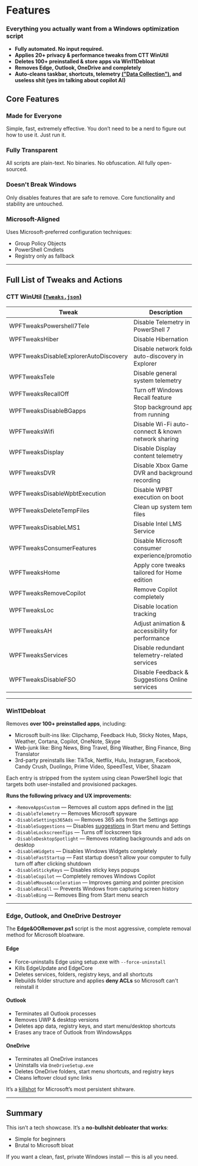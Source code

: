 # Features

###  Everything you actually want from a Windows optimization script

* **Fully automated. No input required.**
* **Applies 20+ privacy & performance tweaks from CTT WinUtil**
* **Deletes 100+ preinstalled & store apps via Win11Debloat**
* **Removes Edge, Outlook, OneDrive and completely**
* **Auto-cleans taskbar, shortcuts, telemetry [("Data Collection")](https://en.wikipedia.org/wiki/Spyware), and useless shit (yes im talking about copilot AI)**

##  Core Features

###  Made for Everyone

Simple, fast, extremely effective. You don’t need to be a nerd to figure out how to use it. Just run it.

###  Fully Transparent

All scripts are plain-text. No binaries. No obfuscation. All fully open-sourced.

###  Doesn't Break Windows

Only disables features that are safe to remove. Core functionality and stability are untouched.

###  Microsoft-Aligned

Uses Microsoft-preferred configuration techniques:

* Group Policy Objects
* PowerShell Cmdlets
* Registry only as fallback

---

##  Full List of Tweaks and Actions

###  CTT WinUtil [(`Tweaks.json`)](https://raw.githubusercontent.com/BuzzedHoney/Test/main/Tweaks.json)

| Tweak                                 | Description                                        |
| ------------------------------------- | -------------------------------------------------- |
| WPFTweaksPowershell7Tele              | Disable Telemetry in PowerShell 7                  |
| WPFTweaksHiber                        | Disable Hibernation                                |
| WPFTweaksDisableExplorerAutoDiscovery | Disable network folder auto-discovery in Explorer  |
| WPFTweaksTele                         | Disable general system telemetry                   |
| WPFTweaksRecallOff                    | Turn off Windows Recall feature                    |
| WPFTweaksDisableBGapps                | Stop background apps from running                  |
| WPFTweaksWifi                         | Disable Wi-Fi auto-connect & known network sharing |
| WPFTweaksDisplay                      | Disable Display content telemetry                  |
| WPFTweaksDVR                          | Disable Xbox Game DVR and background recording     |
| WPFTweaksDisableWpbtExecution         | Disable WPBT execution on boot                     |
| WPFTweaksDeleteTempFiles              | Clean up system temp files                         |
| WPFTweaksDisableLMS1                  | Disable Intel LMS Service                          |
| WPFTweaksConsumerFeatures             | Disable Microsoft consumer experience/promotions   |
| WPFTweaksHome                         | Apply core tweaks tailored for Home edition        |
| WPFTweaksRemoveCopilot                | Remove Copilot completely                          |
| WPFTweaksLoc                          | Disable location tracking                          |
| WPFTweaksAH                           | Adjust animation & accessibility for performance   |
| WPFTweaksServices                     | Disable redundant telemetry-related services       |
| WPFTweaksDisableFSO                   | Disable Feedback & Suggestions Online services     |

---

###  Win11Debloat

Removes **over 100+ preinstalled apps**, including:

* Microsoft built-ins like: Clipchamp, Feedback Hub, Sticky Notes, Maps, Weather, Cortana, Copilot, OneNote, Skype
* Web-junk like: Bing News, Bing Travel, Bing Weather, Bing Finance, Bing Translator
* 3rd-party preinstalls like: TikTok, Netflix, Hulu, Instagram, Facebook, Candy Crush, Duolingo, Prime Video, SpeedTest, Viber, Shazam

Each entry is stripped from the system using clean PowerShell logic that targets both user-installed and provisioned packages.

**Runs the following privacy and UX improvements:**

* `-RemoveAppsCustom` — Removes all custom apps defined in the [list](https://raw.githubusercontent.com/BuzzedHoney/Test/main/CustomAppsList)
* `-DisableTelemetry` — Removes Microsoft spyware
* `-DisableSettings365Ads` — Removes 365 ads from the Settings app
* `-DisableSuggestions` — Disables [suggestions](https://en.wikipedia.org/wiki/Software_bloat) in Start menu and Settings
* `-DisableLockscreenTips` — Turns off lockscreen tips
* `-DisableDesktopSpotlight` — Removes rotating backgrounds and ads on desktop
* `-DisableWidgets` — Disables Windows Widgets completely
* `-DisableFastStartup` — Fast startup doesn't allow your computer to fully turn off after clicking shutdown
* `-DisableStickyKeys` — Disables sticky keys popups
* `-DisableCopilot` — Completely removes Windows Copilot
* `-DisableMouseAcceleration` — Improves gaming and pointer precision
* `-DisableRecall` — Prevents Windows from capturing screen history
* `-DisableBing` — Removes Bing from Start menu search

---

###  Edge, Outlook, and OneDrive Destroyer

The **Edge\&OORemover.ps1** script is the most aggressive, complete removal method for Microsoft bloatware.

####  Edge

* Force-uninstalls Edge using setup.exe with `--force-uninstall`
* Kills EdgeUpdate and EdgeCore
* Deletes services, folders, registry keys, and all shortcuts
* Rebuilds folder structure and applies **deny ACLs** so Microsoft can't reinstall it

####  Outlook

* Terminates all Outlook processes
* Removes UWP & desktop versions
* Deletes app data, registry keys, and start menu/desktop shortcuts
* Erases any trace of Outlook from WindowsApps

####   OneDrive

* Terminates all OneDrive instances
* Uninstalls via `OneDriveSetup.exe`
* Deletes OneDrive folders, start menu shortcuts, and registry keys
* Cleans leftover cloud sync links

It’s a [killshot](https://www.youtube.com/watch?v=FxQTY-W6GIo) for Microsoft’s most persistent shitware.

---

##  Summary

This isn’t a tech showcase. It’s a **no-bullshit debloater that works**:

* Simple for beginners
* Brutal to Microsoft bloat

If you want a clean, fast, private Windows install — this is all you need.
